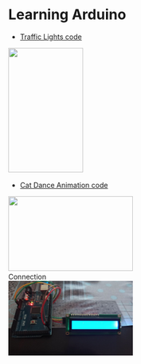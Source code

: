 # Learning Arduino

- [Traffic Lights code](traffic_light.ino)

<img src="traffic_light.gif" width="150" height="250"> <br>

- [Cat Dance Animation code](dance_cat_animation.ino)

<img src="cat_dance_gif.gif" width="250" height="150"><br>Connection<br><img src="cat_dance_photo.jpg" width="250" height="150">
